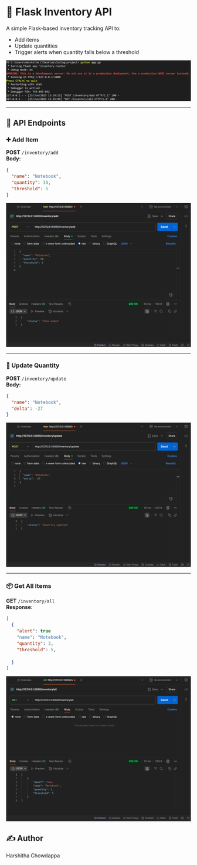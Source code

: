 # 🧾 Flask Inventory API

A simple Flask-based inventory tracking API to:

- Add items
- Update quantities
- Trigger alerts when quantity falls below a threshold
  
![cmd running](./inventory/sucessfull-running.png)

---

## 🔗 API Endpoints

### ➕ Add Item
**POST** `/inventory/add`  
**Body:**
```json
{
  "name": "Notebook",
  "quantity": 30,
  "threshold": 5
}
```
![add item](./inventory/add.png)

---

### 🔁 Update Quantity
**POST** `/inventory/update`  
**Body:**
```json
{
  "name": "Notebook",
  "delta": -27
}
```

![update item](./inventory/update.png)

---

### 📦 Get All Items
**GET** `/inventory/all`  
**Response:**
```json
[
  {
    "alert": true
    "name": "Notebook",
    "quantity": 3,
    "threshold": 5,
    
  }
]
```
![updated items](./inventory/updated-all.png)

## ✍️ Author
Harshitha Chowdappa

